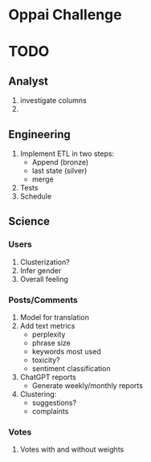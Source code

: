 # Oppai Challenge

# TODO

## Analyst

1. investigate columns
2. 

## Engineering

1. Implement ETL in two steps:
   - Append (bronze)
   - last state (silver)
   - merge
2. Tests
3. Schedule

## Science

### Users
1. Clusterization?
2. Infer gender
3. Overall feeling

### Posts/Comments

1. Model for translation
2. Add text metrics
    - perplexity
    - phrase size
    - keywords most used
    - toxicity?
    - sentiment classification
3. ChatGPT reports
    - Generate weekly/monthly reports
4. Clustering:
    - suggestions?
    - complaints

### Votes
1. Votes with and without weights




